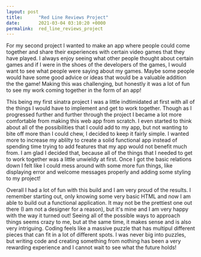```yaml
---
layout: post
title:      "Red Line Reviews Project"
date:       2021-03-04 03:10:20 +0000
permalink:  red_line_reviews_project
---
```



For my second project I wanted to make an app where people could come together and share their experiences with certain video games that they have played. I always enjoy seeing what other people thought about certain games and if I were in the shoes of the developers of the games, I would want to see what people were saying about my games. Maybe some people would have some good advice or ideas that would be a valuable addition the the game! Making this was challenging, but honestly it was a lot of fun to see my work coming together in the form of an app!

This being my first sinatra project I was a little indtimidated at first with all of the things I would have to implement and get to work together. Though as I progressed further and further through the project I became a lot more comfortable from making this web app from scratch. I even started to think about all of the possibilities that I could add to my app, but not wanting to bite off more than I could chew, I decided to keep it fairly simple. I wanted more to increase my ablilty to create a solid functional app instead of spending time trying to add features that my app would not benefit much from. I am glad I decided that, because all of the things that I needed to get to work together was a little unwieldy at first. Once I got the basic relations down I felt like I could mess around with some more fun things, like displaying error and welcome messages properly and adding some styling to my project!

Overall I had a lot of fun with this build and I am very proud of the results. I remember starting out, only knowing some very basic HTML and now I am able to build out a functional application. It may not be the prettiest one out there (I am not a designer for a reason), but it's mine and I am very happy with the way it turned out! Seeing all of the possible ways to approach things seems crazy to me, but at the same time, it makes sense and is also very intriguing. Coding feels like a massive puzzle that has multipul different pieces that can fit in a lot of different spots. I was never big into puzzles, but writing code and creating something from nothing has been a very rewarding experience and I cannot wait to see what the future holds!
